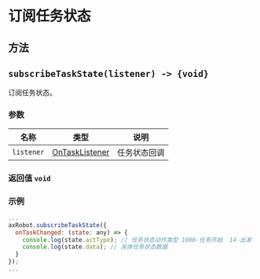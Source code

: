 # 订阅任务状态

## 方法

## `subscribeTaskState(listener) -> {void}`

订阅任务状态。

### 参数

| 名称       | 类型                                      | 说明         |
| ---------- | ----------------------------------------- | ------------ |
| `listener` | [OnTaskListener](#/Define-OnTaskListener) | 任务状态回调 |

### 返回值 `void`

### 示例

```javascript
...
axRobot.subscribeTaskState({
  onTaskChanged: (state: any) => {
    console.log(state.actType); // 任务状态动作类型 1000-任务开始  14-出发  16-到达  40-等待交互  1001-任务完成
    console.log(state.data); // 具体任务状态数据
  }
});
...
```



